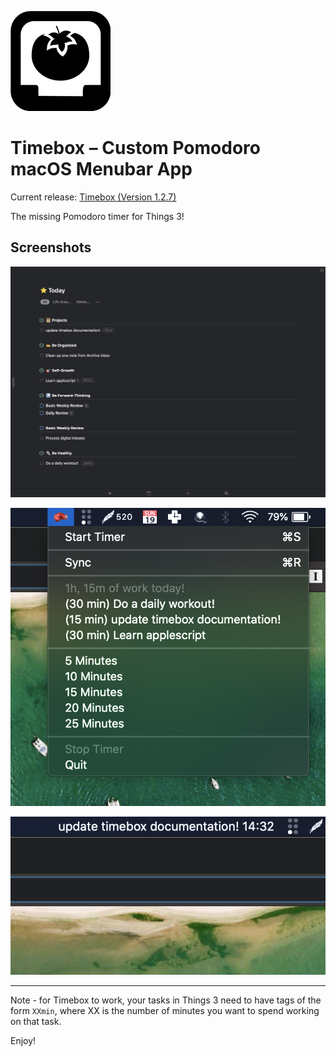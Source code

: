 ![Header](header.png)

# Timebox – Custom Pomodoro macOS Menubar App

Current release: [Timebox (Version 1.2.7)](https://github.com/mk1123/timebox/releases/tag/v1.2.7)

The missing Pomodoro timer for Things 3!

## Screenshots

![things3](Screenshots/Screenshot%202020-07-19%2017.17.04.png)

![menu](Screenshots/Screenshot%202020-07-19%2017.09.38.png)

![in_use](Screenshots/Screenshot%202020-07-19%2017.10.23.png)

---

Note - for Timebox to work, your tasks in Things 3 need to have tags of the form `XXmin`, where XX is the number of minutes you want to spend working on that task.

Enjoy!

